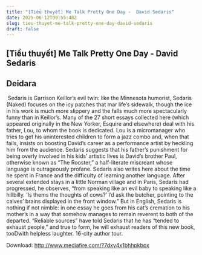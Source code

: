 ```yaml
---
title: "[Tiểu thuyết] Me Talk Pretty One Day -  David Sedaris"
date: 2025-06-12T09:55:48Z
slug: tieu-thuyet-me-talk-pretty-one-day-david-sedaris
draft: false
---
```


## [Tiểu thuyết] Me Talk Pretty One Day -  David Sedaris

## Deidara

​
Sedaris is Garrison Keillor’s evil twin: like the Minnesota humorist,  Sedaris (Naked) focuses on the icy patches that mar life’s sidewalk,  though the ice in his work is much more slippery and the falls much more  spectacularly funny than in Keillor’s. Many of the 27 short essays  collected here (which appeared originally in the New Yorker, Esquire and  elsewhere) deal with his father, Lou, to whom the book is dedicated.  Lou is a micromanager who tries to get his uninterested children to form  a jazz combo and, when that fails, insists on boosting David’s career  as a performance artist by heckling him from the audience. Sedaris  suggests that his father’s punishment for being overly involved in his  kids’ artistic lives is David’s brother Paul, otherwise known as “The  Rooster,” a half-literate miscreant whose language is outrageously  profane. Sedaris also writes here about the time he spent in France and  the difficulty of learning another language. After several extended  stays in a little Norman village and in Paris, Sedaris had progressed,  he observes, “from speaking like an evil baby to speaking like a  hillbilly. ‘Is thems the thoughts of cows?’ I’d ask the butcher,  pointing to the calves’ brains displayed in the front window.” But in  English, Sedaris is nothing if not nimble: in one essay he goes from his  cat’s cremation to his mother’s in a way that somehow manages to remain  reverent to both of the departed. “Reliable sources” have told Sedaris  that he has “tended to exhaust people,” and true to form, he will  exhaust readers of this new book, tooDwith helpless laughter. 16-city  author tour.

Download: http://www.mediafire.com/?7dxy4x1bhhpkbpx
​